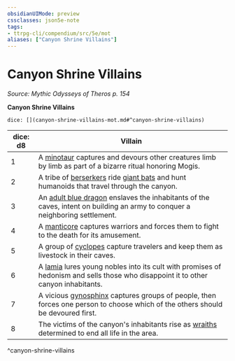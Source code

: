 ```yaml
---
obsidianUIMode: preview
cssclasses: json5e-note
tags:
- ttrpg-cli/compendium/src/5e/mot
aliases: ["Canyon Shrine Villains"]
---
```

# Canyon Shrine Villains
*Source: Mythic Odysseys of Theros p. 154* 

**Canyon Shrine Villains**

`dice: [](canyon-shrine-villains-mot.md#^canyon-shrine-villains)`

| dice: d8 | Villain |
|----------|---------|
| 1 | A [minotaur](minotaur.md) captures and devours other creatures limb by limb as part of a bizarre ritual honoring Mogis. |
| 2 | A tribe of [berserkers](berserker-xmm.md) ride [giant bats](giant-bat.md) and hunt humanoids that travel through the canyon. |
| 3 | An [adult blue dragon](adult-blue-dragon.md) enslaves the inhabitants of the caves, intent on building an army to conquer a neighboring settlement. |
| 4 | A [manticore](manticore.md) captures warriors and forces them to fight to the death for its amusement. |
| 5 | A group of [cyclopes](cyclops.md) capture travelers and keep them as livestock in their caves. |
| 6 | A [lamia](lamia.md) lures young nobles into its cult with promises of hedonism and sells those who disappoint it to other canyon inhabitants. |
| 7 | A vicious [gynosphinx](gynosphinx.md) captures groups of people, then forces one person to choose which of the others should be devoured first. |
| 8 | The victims of the canyon's inhabitants rise as [wraiths](wraith.md) determined to end all life in the area. |
^canyon-shrine-villains
